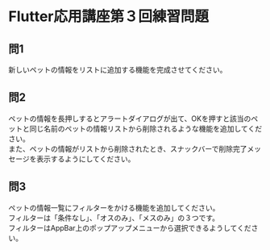 # Flutter応用講座第３回練習問題




## 問1

新しいペットの情報をリストに追加する機能を完成させてください。

## 問2

ペットの情報を長押しするとアラートダイアログが出て、OKを押すと該当のペットと同じ名前のペットの情報リストから削除されるような機能を追加してください。  
また、ペットの情報がリストから削除されたとき、スナックバーで削除完了メッセージを表示するようにしてください。

## 問3

ペットの情報一覧にフィルターをかける機能を追加してください。  
フィルターは「条件なし」、「オスのみ」、「メスのみ」の３つです。  
フィルターはAppBar上のポップアップメニューから選択できるようしてください。
